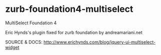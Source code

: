 zurb-foundation4-multiselect
============================

MultiSelect Foundation 4

Eric Hynds's plugin fixed for zurb foundation by andreamariani.net

SOURCE & DOCS: http://www.erichynds.com/blog/jquery-ui-multiselect-widget
